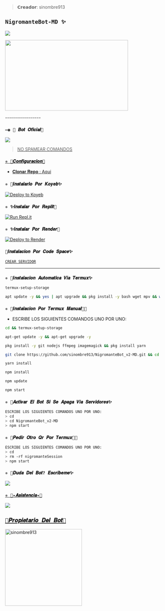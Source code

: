 >𝗖𝗿𝗲𝗮𝗱𝗼𝗿: sinombre913


## `NigromanteBot-MD ✨` 
<img src="https://readme-typing-svg.herokuapp.com/?font=mono&size=30&duration=4000&color=FF0000&center=falso&vCenter=falso&lines=NigromanteBot_v2-MD+;sinombre913+𝐎𝐟𝐢𝐜𝐢𝐚𝐥+𝐂𝐫𝐞𝐚𝐝𝐨𝐫;1000+𝘊𝘰𝘮𝘢𝘯𝘥𝘰𝘴;NigromanteBot_v2-MD+✰✰✰✰✰">      
</p>
<img src="https://acegif.com/wp-content/gif/outerspace-51.gif" width="400" height="230"/>
</p>
------------------



### `—◉ 🤖 𝑩𝒐𝒕 𝑶𝒇𝒊𝒄𝒊𝒂𝒍🤖`

<a href="https://api.whatsapp.com/send/?phone=51935499065&text=/estado&type=phone_number&app_absent=0" target="blank"><img src="https://img.shields.io/badge/Nigromante-25D366?style=for-the-badge&logo=whatsapp&logoColor=white" />

 > NO SPAMEAR COMANDOS



### `✵ 🌻𝑪𝒐𝒏𝒇𝒊𝒈𝒖𝒓𝒂𝒄𝒊𝒐𝒏🚀`
- 𝐂𝐥𝐨𝐧𝐚𝐫 𝐑𝐞𝐩𝐨 : [Aqui](https://github.com/sinombre913/NigromanteBot_v2-MD/fork)

  
### `✵ 🌻𝑰𝒏𝒔𝒕𝒂𝒍𝒂𝒓𝒍𝒐 𝑷𝒐𝒓 𝑲𝒐𝒚𝒆𝒃✨`

[![Deploy to Koyeb](https://www.koyeb.com/static/images/deploy/button.svg)](https://app.koyeb.com/deploy?type=git&repository=https://github.com/sinombre913/NigromanteBot_v2-MD&branch=master&name=NigromanteBot_v2-MD)
  
### `✵ ✨𝑰𝒏𝒔𝒕𝒂𝒍𝒂𝒓 𝑷𝒐𝒓 𝑹𝒆𝒑𝒍𝒊𝒕🌻`

[![Run Repl.it](https://repl.it/badge/github/sinombre913/NigromanteBot_v2-MD)](https://replit/github/sinombre913/NigromanteBot_v2-MD) 
  
### `✵ ✨𝑰𝒏𝒔𝒕𝒂𝒍𝒂𝒓 𝑷𝒐𝒓 𝑹𝒆𝒏𝒅𝒆𝒓🌻`

[![Deploy to Render](https://render.com/images/deploy-to-render-button.svg)](https://dashboard.render.com/blueprint/new?repo=https%3A%2F%2Fgithub.com%2sinombre913%2FNigromanteBot_v2-MD) 

### `🌻𝑰𝒏𝒔𝒕𝒂𝒍𝒂𝒄𝒊𝒐𝒏 𝑷𝒐𝒓 𝑪𝒐𝒅𝒆 𝑺𝒑𝒂𝒄𝒆✨`

[`CREAR SERVIDOR`](https://github.com/codespaces/new?skip_quickstart=true&machine=basicLinux32gb&repo=733291595&ref=main&geo=UsEast)
***

### `✵ 🌻𝑰𝒏𝒔𝒕𝒂𝒍𝒂𝒄𝒊𝒐𝒏 𝑨𝒖𝒕𝒐𝒎𝒂𝒕𝒊𝒄𝒂 𝑽𝒊𝒂 𝑻𝒆𝒓𝒎𝒖𝒙✨`
```bash
termux-setup-storage
```

```bash
apt update -y && yes | apt upgrade && pkg install -y bash wget mpv && wget -O - https://raw.githubusercontent.com/sinombre913/NigromanteBot_v2-MD/master/Nigromante.sh | bash
```

### `✵ 🌻𝑰𝒏𝒔𝒕𝒂𝒍𝒂𝒄𝒊𝒐𝒏 𝑷𝒐𝒓 𝑻𝒆𝒓𝒎𝒖𝒙 𝑴𝒂𝒏𝒖𝒂𝒍👨‍💻` 
- ESCRIBE LOS SIGUIENTES COMANDOS UNO POR UNO:
```bash
cd && termux-setup-storage
```

```bash
apt-get update -y && apt-get upgrade -y
```

```bash
pkg install -y git nodejs ffmpeg imagemagick && pkg install yarn 
```

```bash
git clone https://github.com/sinombre913/NigromanteBot_v2-MD.git && cd NigromanteBot_v2-MD
```

```bash
yarn install
```

```bash
npm install
```

```bash
npm update
```

```bash
npm start
```

### `✵ 🌻𝑨𝒄𝒕𝒊𝒗𝒂𝒓 𝑬𝒍 𝑩𝒐𝒕 𝑺𝒊 𝑺𝒆 𝑨𝒑𝒂𝒈𝒂 𝑽𝒊𝒂 𝑺𝒆𝒓𝒗𝒊𝒅𝒐𝒓𝒆𝒔✨`
```bash
ESCRIBE LOS SIGUIENTES COMANDOS UNO POR UNO:
> cd 
> cd NigromanteBot_v2-MD
> npm start
```

### `✵ 🌻𝑷𝒆𝒅𝒊𝒓 𝑶𝒕𝒓𝒐 𝑸𝒓 𝑷𝒐𝒓 𝑻𝒆𝒓𝒎𝒖𝒙👨‍💻` 
```bash
ESCRIBE LOS SIGUIENTES COMANDOS UNO POR UNO:
> cd 
> rm -rf nigromanteSession
> npm start
```


 ### `✵ 🌻𝑫𝒖𝒅𝒂 𝑫𝒆𝒍 𝑩𝒐𝒕? 𝑬𝒔𝒄𝒓𝒊𝒃𝒆𝒎𝒆✨`
<a href="http://wa.me/5213331199136" target="blank"><img src="https://img.shields.io/badge/Creador-25D366?style=for-the-badge&logo=whatsapp&logoColor=white" />

### `✵ 📄✦𝑨𝒔𝒊𝒔𝒕𝒆𝒏𝒄𝒊𝒂✦📄`
<a href="http://wa.me/5213339577315" target="blank"><img src="https://img.shields.io/badge/Asistencia-25D366?style=for-the-badge&logo=whatsapp&logoColor=white" />


## `🌻𝑷𝒓𝒐𝒑𝒊𝒆𝒕𝒂𝒓𝒊𝒐 𝑫𝒆𝒍 𝑩𝒐𝒕🚀` 
<a href="https://github.com/sinombre913"><img src="https://github.com/sinombre913.png" width="250" height="250" alt="sinombre913"/></a>
  
